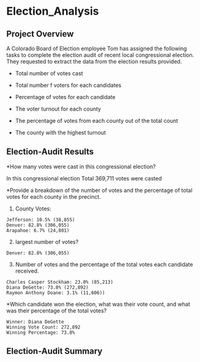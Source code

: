 # Election_Analysis
## Project Overview
A Colorado Board of Election employee Tom has assigned the following tasks to complete the election audit of recent local congressional election. They requested to extract the data from the election results provided.

 - Total number of votes cast
  
 - Total number f voters for each candidates
  
 - Percentage of votes for each candidate
  
 - The voter turnout for each county 
 
 - The percentage of votes from each county out of the total count
  
 - The county with the highest turnout

## Election-Audit Results
*How many votes were cast in this congressional election?

In this congressional election Total 369,711 votes were casted


*Provide a breakdown of the number of votes and the percentage of total votes for each county in the precinct.

1. County Votes:

```
Jefferson: 10.5% (38,855) 
Denver: 82.8% (306,055) 
Arapahoe: 6.7% (24,801) 
```

2. largest number of votes?
```
Denver: 82.8% (306,055)  
```

3. Number of votes and the percentage of the total votes each candidate received.
```
Charles Casper Stockham: 23.0% (85,213)
Diana DeGette: 73.8% (272,892)
Raymon Anthony Doane: 3.1% (11,606)) 
```


*Which candidate won the election, what was their vote count, and what was their percentage of the total votes?
```
Winner: Diana DeGette
Winning Vote Count: 272,892
Winning Percentage: 73.8%
```

## Election-Audit Summary
